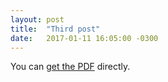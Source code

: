 ```yaml
---
layout: post
title:  "Third post"
date:   2017-01-11 16:05:00 -0300
---
```

You can [get the PDF](/assets/lorem_ipsum.pdf) directly.
